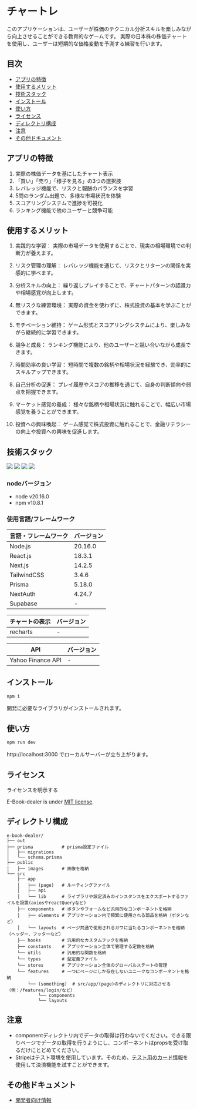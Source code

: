 # チャートレ

このアプリケーションは、ユーザーが株価のテクニカル分析スキルを楽しみながら向上させることができる教育的なゲームです。
実際の日本株の株価チャートを使用し、ユーザーは短期的な価格変動を予測する練習を行います。

## 目次
- [アプリの特徴](#heading-01)
- [使用するメリット](#heading-02)
- [技術スタック](#heading-03)
- [インストール](#heading-04)
- [使い方](#heading-05)
- [ライセンス](#heading-06)
- [ディレクトリ構成](#heading-07)
- [注意](#heading-08)
- [その他ドキュメント](#heading-09)


<h2 id="heading-01">アプリの特徴</h2>

1. 実際の株価データを基にしたチャート表示
1. 「買い」「売り」「様子を見る」の3つの選択肢
1. レバレッジ機能で、リスクと報酬のバランスを学習
1. 5問のランダム出題で、多様な市場状況を体験
1. スコアリングシステムで進捗を可視化
1. ランキング機能で他のユーザーと競争可能

<h2 id="heading-02">使用するメリット</h2>

1. 実践的な学習：
実際の市場データを使用することで、現実の相場環境での判断力が養えます。

1. リスク管理の理解：
レバレッジ機能を通じて、リスクとリターンの関係を実感的に学べます。

1. 分析スキルの向上：
繰り返しプレイすることで、チャートパターンの認識力や相場感覚が向上します。

1. 無リスクな練習環境：
実際の資金を使わずに、株式投資の基本を学ぶことができます。

1. モチベーション維持：
ゲーム形式とスコアリングシステムにより、楽しみながら継続的に学習できます。

1. 競争と成長：
ランキング機能により、他のユーザーと競い合いながら成長できます。

1. 時間効率の良い学習：
短時間で複数の銘柄や相場状況を経験でき、効率的にスキルアップできます。

1. 自己分析の促進：
プレイ履歴やスコアの推移を通じて、自身の判断傾向や弱点を把握できます。

1. マーケット感覚の養成：
様々な銘柄や相場状況に触れることで、幅広い市場感覚を養うことができます。

1. 投資への興味喚起：
ゲーム感覚で株式投資に触れることで、金融リテラシーの向上や投資への興味を促進します。


<h2 id="heading-03">技術スタック</h2>
<p style="display: inline">
  <!-- フロントエンドのフレームワーク一覧 -->
  <img src="https://img.shields.io/badge/-Node.js-000000.svg?logo=node.js&style=for-the-badge">
  <img src="https://img.shields.io/badge/-React-20232A?style=for-the-badge&logo=react&logoColor=61DAFB">
  <img src="https://img.shields.io/badge/-Next.js-000000.svg?logo=next.js&style=for-the-badge">
  <img src="https://img.shields.io/badge/-TailwindCSS-000000.svg?logo=tailwindcss&style=for-the-badge">
</p>

### nodeバージョン

- node v20.16.0
- npm v10.8.1


### 使用言語/フレームワーク

| 言語・フレームワーク  | バージョン |
| --------------------- | ---------- |
| Node.js               | 20.16.0    |
| React.js              | 18.3.1     |
| Next.js               | 14.2.5     |
| TailwindCSS           | 3.4.6      |
| Prisma                | 5.18.0     |
| NextAuth              | 4.24.7     |
| Supabase              | -          |

| チャートの表示  | バージョン |
| --------------------- | ---------- |
| recharts              | -     |

| API  | バージョン |
| --------------------- | ---------- |
| Yahoo Finance API     | -     |





<h2 id="heading-04">インストール</h2>


```bash
npm i
```

開発に必要なライブラリがインストールされます。

<h2 id="heading-05">使い方</h2>


```bash
npm run dev

```

http://localhost:3000 でローカルサーバーが立ち上がります。


<h2 id="heading-06">ライセンス</h2>

ライセンスを明示する

E-Book-dealer is under [MIT license](https://en.wikipedia.org/wiki/MIT_License).


<h2 id="heading-07">ディレクトリ構成</h2>

```
e-book-dealer/
├── out
├── prisma　　　　　　 # prisma設定ファイル
│   ├── migrations
│   └── schema.prisma
├── public
│   ├── images       # 画像を格納
└── src
    ├── app
    │   ├── (page)   # ルーティングファイル
    │   ├── api
    │   └── lib      # ライブラリや設定済みのインスタンスをエクスポートするファイルを設置(axiosやreactQueryなど)
    ├── components   # ボタンやフォームなど汎用的なコンポーネントを格納
    │   ├── elements # アプリケーション内で頻繁に使用される部品を格納（ボタンなど）
    │   └── layouts  # ページ共通で使用されるガワに当たるコンポーネントを格納（ヘッダー、フッターなど）
    ├── hooks        # 汎用的なカスタムフックを格納
    ├── constants    # アプリケーション全体で管理する定数を格納
    └── utils        # 汎用的な関数を格納
    └── types        # 型定義ファイル
    └── stores       # アプリケーション全体のグローバルステートの管理
    └── features     # 一つにページにしか存在しないユニークなコンポーネントを格納
        └── (something)  # src/app/(page)のディレクトリに対応させる（例：/features/login/など）
            └── components
            └── layouts
```

<h2 id="heading-08">注意</h2>

<ul>
<li>componentディレクトリ内でデータの取得は行わないでください。できる限りページでデータの取得を行うようにし、コンポーネントはpropsを受け取るだけにとどめてください。</li>
<li>Stripeはテスト環境を使用しています。そのため、<a href='https://docs.stripe.com/testing#cards' target='_blank'>テスト用のカード情報</a>を使用して決済機能を試すことができます。</li>
</ul>

<h2 id="heading-09">その他ドキュメント</h2>

- [開発者向け情報](/developer.md)


